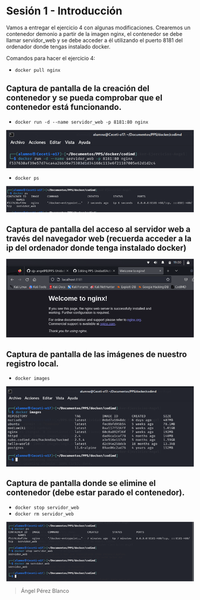 # Sesión 1 - Introducción

Vamos a entregar el ejercicio 4 con algunas modificaciones. Crearemos un contenedor demonio a partir de la imagen nginx, el contenedor se debe llamar servidor_web y se debe acceder a él utilizando el puerto 8181 del ordenador donde tengas instalado docker.

Comandos para hacer el ejercicio 4:
* `docker pull nginx`

## Captura de pantalla de la creación del contenedor y se pueda comprobar que el contenedor está funcionando.
* `docker run -d --name servidor_web -p 8181:80 nginx`

![](/Images/img1.png)

* `docker ps`

![](/Images/img2.png)

## Captura de pantalla del acceso al servidor web a través del navegador web (recuerda acceder a la ip del ordenador donde tenga instalado docker) 

![](/Images/img3.png)


## Captura de pantalla de las imágenes de nuestro registro local.
* `docker images`

![](/Images/img4.png)

## Captura de pantalla donde se elimine el contenedor (debe estar parado el contenedor).
* `docker stop servidor_web`
* `docker rm servidor_web`

![](/Images/img5.png)


> Ángel Pérez Blanco

